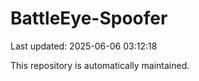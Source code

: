 # BattleEye-Spoofer

Last updated: 2025-06-06 03:12:18

This repository is automatically maintained.
